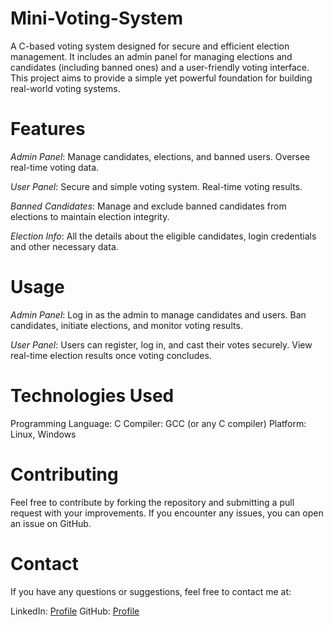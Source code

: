 # Mini-Voting-System

A C-based voting system designed for secure and efficient election management. It includes an admin panel for managing elections and candidates (including banned ones) and a user-friendly voting interface. This project aims to provide a simple yet powerful foundation for building real-world voting systems.

# Features

*Admin Panel*:
Manage candidates, elections, and banned users.
Oversee real-time voting data.

*User Panel*:
Secure and simple voting system.
Real-time voting results.

*Banned Candidates*:
Manage and exclude banned candidates from elections to maintain election integrity.

*Election Info*:
All the details about the eligible candidates, login credentials and other necessary data.

# Usage

*Admin Panel*:
Log in as the admin to manage candidates and users.
Ban candidates, initiate elections, and monitor voting results.

*User Panel*:
Users can register, log in, and cast their votes securely.
View real-time election results once voting concludes.

# Technologies Used

Programming Language: C
Compiler: GCC (or any C compiler)
Platform: Linux, Windows

# Contributing

Feel free to contribute by forking the repository and submitting a pull request with your improvements. If you encounter any issues, you can open an issue on GitHub.

# Contact
If you have any questions or suggestions, feel free to contact me at:

LinkedIn: [Profile](https://www.linkedin.com/in/mayankyadv?utm_source=share&utm_campaign=share_via&utm_content=profile&utm_medium=android_app)
GitHub: [Profile](https://github.com/mayankyadav23)

